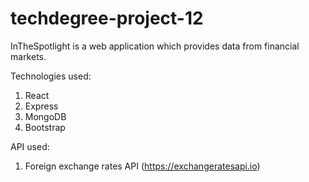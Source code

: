 # techdegree-project-12
InTheSpotlight is a web application which provides data from financial markets.

Technologies used:
1. React
2. Express
3. MongoDB
4. Bootstrap

API used:
1. Foreign exchange rates API (https://exchangeratesapi.io)